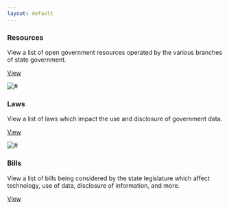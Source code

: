 ```yaml
---
layout: default
---
```


<div class="row">
  <div class="col-sm-6 col-md-4">
    <div class="thumbnail">
      <span class="glyphicon glyphicon-info-sign" aria-hidden="true"></span>
      <!--<img src="#" alt="#">-->
      <div class="caption">
        <h3>Resources</h3>
        <p>View a list of open government resources operated by the various branches of state government.</p>
        <p><a href="{{site.baseUrl}}/resources" class="btn btn-primary" role="button">View</a></p>
      </div>
    </div>
  <div class="col-sm-6 col-md-4">
  </div>
    <div class="thumbnail">
      <img src="#" alt="#">
      <div class="caption">
        <h3>Laws</h3>
        <p>View a list of laws which impact the use and disclosure of government data.</p>
        <p><a href="{{site.baseUrl}}/laws" class="btn btn-primary" role="button">View</a></p>
      </div>
    </div>
  <div class="col-sm-6 col-md-4">
  </div>
    <div class="thumbnail">
      <img src="#" alt="#">
      <div class="caption">
        <h3>Bills</h3>
        <p>View a list of bills being considered by the state legislature which affect technology, use of data, disclosure of information, and more.</p>
        <p><a href="{{site.baseUrl}}/bills" class="btn btn-primary" role="button">View</a></p>
      </div>
    </div>
  </div>
</div>
